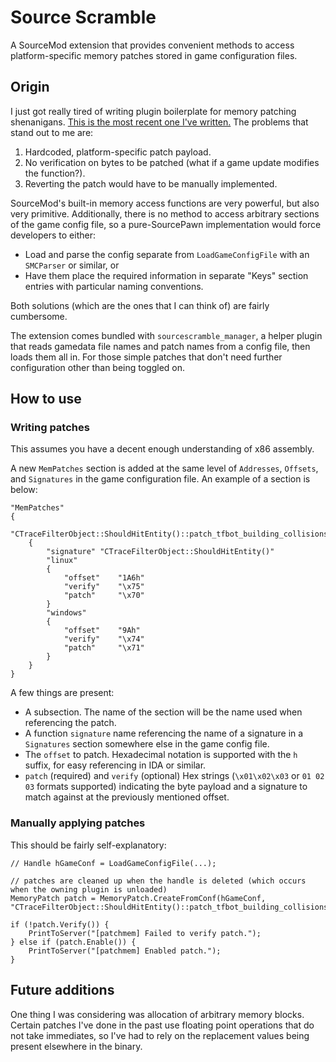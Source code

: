 # Source Scramble

A SourceMod extension that provides convenient methods to access platform-specific memory
patches stored in game configuration files.

## Origin

I just got really tired of writing plugin boilerplate for memory patching shenanigans.
[This is the most recent one I've written.][bot-collide]  The problems that stand out to me are:

1.  Hardcoded, platform-specific patch payload.
2.  No verification on bytes to be patched (what if a game update modifies the function?).
3.  Reverting the patch would have to be manually implemented.

[bot-collide]: https://gist.github.com/nosoop/08774339937179d0022a541b05b51c8c

SourceMod's built-in memory access functions are very powerful, but also very primitive.
Additionally, there is no method to access arbitrary sections of the game config file, so a
pure-SourcePawn implementation would force developers to either:

* Load and parse the config separate from `LoadGameConfigFile` with an `SMCParser` or similar,
or
* Have them place the required information in separate "Keys" section entries with particular
naming conventions.

Both solutions (which are the ones that I can think of) are fairly cumbersome.

The extension comes bundled with `sourcescramble_manager`, a helper plugin that reads gamedata
file names and patch names from a config file, then loads them all in.  For those simple patches
that don't need further configuration other than being toggled on.

## How to use

### Writing patches

This assumes you have a decent enough understanding of x86 assembly.

A new `MemPatches` section is added at the same level of `Addresses`, `Offsets`, and
`Signatures` in the game configuration file.  An example of a section is below:

```
"MemPatches"
{
	"CTraceFilterObject::ShouldHitEntity()::patch_tfbot_building_collisions"
	{
		"signature" "CTraceFilterObject::ShouldHitEntity()"
		"linux"
		{
			"offset"	"1A6h"
			"verify"	"\x75"
			"patch"		"\x70"
		}
		"windows"
		{
			"offset"	"9Ah"
			"verify"	"\x74"
			"patch"		"\x71"
		}
	}
}
```

A few things are present:

* A subsection.  The name of the section will be the name used when referencing the patch.
* A function `signature` name referencing the name of a signature in a `Signatures` section
somewhere else in the game config file.
* The `offset` to patch.  Hexadecimal notation is supported with the `h` suffix, for easy
referencing in IDA or similar.
* `patch` (required) and `verify` (optional) Hex strings (`\x01\x02\x03` or `01 02 03` formats
supported) indicating the byte payload and a signature to match against at the previously
mentioned offset.

### Manually applying patches

This should be fairly self-explanatory:

```sourcepawn
// Handle hGameConf = LoadGameConfigFile(...);

// patches are cleaned up when the handle is deleted (which occurs when the owning plugin is unloaded)
MemoryPatch patch = MemoryPatch.CreateFromConf(hGameConf, "CTraceFilterObject::ShouldHitEntity()::patch_tfbot_building_collisions");

if (!patch.Verify()) {
	PrintToServer("[patchmem] Failed to verify patch.");
} else if (patch.Enable()) {
	PrintToServer("[patchmem] Enabled patch.");
}
```

## Future additions

One thing I was considering was allocation of arbitrary memory blocks.  Certain patches I've
done in the past use floating point operations that do not take immediates, so I've had to rely
on the replacement values being present elsewhere in the binary.

